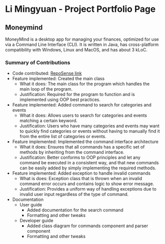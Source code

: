 # Li Mingyuan - Project Portfolio Page

## Moneymind
MoneyMind is a desktop app for managing your finances, optimized for use via a Command Line Interface (CLI). It is written in Java, has cross-platform compatibility with Windows, Linux and MacOS, and has about 3 kLoC.

### Summary of Contributions
* Code contributed: [RepoSense link](https://nus-cs2113-ay2223s2.github.io/tp-dashboard/?search=&sort=groupTitle&sortWithin=title&timeframe=commit&mergegroup=&groupSelect=groupByRepos&breakdown=true&checkedFileTypes=docs~functional-code~test-code~other&since=2023-02-17&tabOpen=true&tabType=authorship&zFR=false&tabAuthor=mingyuannus&tabRepo=AY2223S2-CS2113-T15-3%2Ftp%5Bmaster%5D&authorshipIsMergeGroup=false&authorshipFileTypes=docs~functional-code~other&authorshipIsBinaryFileTypeChecked=false&authorshipIsIgnoredFilesChecked=false)
* Feature implemented: Created the main class
  * What it does: The main class for the program which handles the main loop of the program.
  * Justification: Required for the program to function and is implemented using OOP best practices.
* Feature implemented: Added command to search for categories and events
  * What it does: Allows users to search for categories and events matching a certain keyword.
  * Justification: Users who have many categories and events may want to quickly find categories or events without having to manually find it from the entire list of categories or events.
* Feature implemented: Implemented the command interface architecture
  * What it does:  Ensures that all commands has a specific set of methods by inheriting from the command interface.
  * Justification: Better conforms to OOP principles and let any command be executed in a consistent way, and that new commands can be easily added by simply implementing the required methods.
* Feature implemented: Added exception to handle invalid commands
  * What is does: Exception class that is thrown when an invalid command error occurs and contains logic to show error message.
  * Justification: Provides a uniform way of handling exceptions due to invalid user input regardless of the type of command.
* Documentation
  * User guide
	  * Added documentation for the search command
	  * Formatting and other tweaks
  * Developer guide
	  * Added class diagram for commands component and parser component
	  * Formatting and other tweaks
